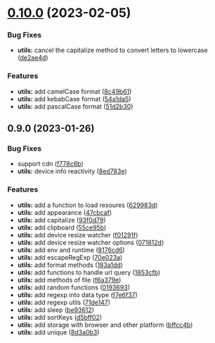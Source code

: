 # [0.10.0](https://github.com/chengpeiquan/bassist/compare/utils@0.9.0...utils@0.10.0) (2023-02-05)


### Bug Fixes

* **utils:** cancel  the capitalize method to convert letters to lowercase ([de2ae4d](https://github.com/chengpeiquan/bassist/commit/de2ae4d7c50877604933ee1123b8962801718679))


### Features

* **utils:** add camelCase format ([8c49b61](https://github.com/chengpeiquan/bassist/commit/8c49b61e36d207687977f295fa241b0508ea4d51))
* **utils:** add kebabCase format ([54a1da5](https://github.com/chengpeiquan/bassist/commit/54a1da57b84e1195e3b44e9cb0e0218dc064adfd))
* **utils:** add pascalCase format ([51d2b30](https://github.com/chengpeiquan/bassist/commit/51d2b300ea913003f4e9fc9f318ec281db75d779))



## 0.9.0 (2023-01-26)


### Bug Fixes

* support cdn ([f778c6b](https://github.com/chengpeiquan/bassist/commit/f778c6bf679773b2cab5b98b519e80a42c08a692))
* **utils:** device info reactivity ([8ed783e](https://github.com/chengpeiquan/bassist/commit/8ed783e7656c541c5494b5d493e0560a21884e8d))


### Features

* **utils:** add a function to load resoures ([629983d](https://github.com/chengpeiquan/bassist/commit/629983d9be863b49d42af9c6194dece21431a97d))
* **utils:** add appearance ([47cbcaf](https://github.com/chengpeiquan/bassist/commit/47cbcaf38a0d21005d9d8ac0d0c076dcc52fe818))
* **utils:** add capitalize ([93f0d79](https://github.com/chengpeiquan/bassist/commit/93f0d79b282c951970c2d52dffb8f9369454fd5b))
* **utils:** add clipboard ([55ce95b](https://github.com/chengpeiquan/bassist/commit/55ce95bbdec98d10d999936272f221e0ac9df635))
* **utils:** add device resize watcher ([f01291f](https://github.com/chengpeiquan/bassist/commit/f01291f1748583a7fe4ec4c9ba5e147f5ae36692))
* **utils:** add device resize watcher options ([071812d](https://github.com/chengpeiquan/bassist/commit/071812df5fdeeee5f7a5390b14bc4ccc441fe221))
* **utils:** add env and runtime ([8176cd6](https://github.com/chengpeiquan/bassist/commit/8176cd648a20f7f463a1187ff749ce67b1aa8620))
* **utils:** add escapeRegExp ([70e023a](https://github.com/chengpeiquan/bassist/commit/70e023a787903f4531678dd3d9e350148da20564))
* **utils:** add format methods ([183a1dd](https://github.com/chengpeiquan/bassist/commit/183a1ddf006e0be08df377df0b5260ea57d21d93))
* **utils:** add functions to handle url query ([1853cfb](https://github.com/chengpeiquan/bassist/commit/1853cfb2a23abad89067d9b6669650a2f89bf43e))
* **utils:** add methods of file ([f6a379e](https://github.com/chengpeiquan/bassist/commit/f6a379ec48dbe543b2e8f7ac6c4408d87be00634))
* **utils:** add random functions ([0193693](https://github.com/chengpeiquan/bassist/commit/0193693fd8667657d1e5a9b56b481fa5534cadea))
* **utils:** add regexp into data type ([f7e6f37](https://github.com/chengpeiquan/bassist/commit/f7e6f379baa1f066e64341e86c7e2371524c1fbf))
* **utils:** add regexp utils ([71de147](https://github.com/chengpeiquan/bassist/commit/71de14726f4b8d0bda60faf59a8a9bf524082c40))
* **utils:** add sleep ([be93612](https://github.com/chengpeiquan/bassist/commit/be93612447c874e9cf3c6217d709a087ad6b08aa))
* **utils:** add sortKeys ([d5bff02](https://github.com/chengpeiquan/bassist/commit/d5bff025e8ab8ce3894974a14d35f2dd2cb5ed1c))
* **utils:** add storage with browser and other platform ([bffcc4b](https://github.com/chengpeiquan/bassist/commit/bffcc4b73f53284bfaa9621177bd544b0f5f77a9))
* **utils:** add unique ([8d3a0b3](https://github.com/chengpeiquan/bassist/commit/8d3a0b38df96211bd4aeaa9f5b35b1bc18850fdc))



